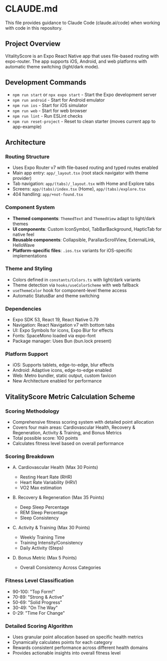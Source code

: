 # CLAUDE.md

This file provides guidance to Claude Code (claude.ai/code) when working with code in this repository.

## Project Overview

VitalityScore is an Expo React Native app that uses file-based routing with expo-router. The app supports iOS, Android, and web platforms with automatic theme switching (light/dark mode).

## Development Commands

- `npm run start` or `npx expo start` - Start the Expo development server
- `npm run android` - Start for Android emulator
- `npm run ios` - Start for iOS simulator  
- `npm run web` - Start for web browser
- `npm run lint` - Run ESLint checks
- `npm run reset-project` - Reset to clean starter (moves current app to app-example)

## Architecture

### Routing Structure
- Uses Expo Router v7 with file-based routing and typed routes enabled
- Main app entry: `app/_layout.tsx` (root stack navigator with theme provider)
- Tab navigation: `app/(tabs)/_layout.tsx` with Home and Explore tabs
- Screens: `app/(tabs)/index.tsx` (Home), `app/(tabs)/explore.tsx`
- 404 handling: `app/+not-found.tsx`

### Component System
- **Themed components**: `ThemedText` and `ThemedView` adapt to light/dark themes
- **UI components**: Custom IconSymbol, TabBarBackground, HapticTab for native feel
- **Reusable components**: Collapsible, ParallaxScrollView, ExternalLink, HelloWave
- **Platform-specific files**: `.ios.tsx` variants for iOS-specific implementations

### Theme and Styling
- Colors defined in `constants/Colors.ts` with light/dark variants
- Theme detection via `hooks/useColorScheme` with web fallback
- `useThemeColor` hook for component-level theme access
- Automatic StatusBar and theme switching

### Dependencies
- Expo SDK 53, React 19, React Native 0.79
- Navigation: React Navigation v7 with bottom tabs
- UI: Expo Symbols for icons, Expo Blur for effects
- Fonts: SpaceMono loaded via expo-font
- Package manager: Uses Bun (bun.lock present)

### Platform Support
- iOS: Supports tablets, edge-to-edge, blur effects
- Android: Adaptive icons, edge-to-edge enabled  
- Web: Metro bundler, static output, custom favicon
- New Architecture enabled for performance

## VitalityScore Metric Calculation Scheme

### Scoring Methodology
- Comprehensive fitness scoring system with detailed point allocation
- Covers four main areas: Cardiovascular Health, Recovery & Regeneration, Activity & Training, and Bonus Metrics
- Total possible score: 100 points
- Calculates fitness level based on overall performance

### Scoring Breakdown
- A. Cardiovascular Health (Max 30 Points)
  - Resting Heart Rate (RHR)
  - Heart Rate Variability (HRV)
  - VO2 Max estimation

- B. Recovery & Regeneration (Max 35 Points)
  - Deep Sleep Percentage
  - REM Sleep Percentage
  - Sleep Consistency

- C. Activity & Training (Max 30 Points)
  - Weekly Training Time
  - Training Intensity/Consistency
  - Daily Activity (Steps)

- D. Bonus Metric (Max 5 Points)
  - Overall Consistency Across Categories

### Fitness Level Classification
- 90-100: "Top Form!"
- 70-89: "Strong & Active"
- 50-69: "Solid Progress"
- 30-49: "On The Way"
- 0-29: "Time For Change"

### Detailed Scoring Algorithm
- Uses granular point allocation based on specific health metrics
- Dynamically calculates points for each category
- Rewards consistent performance across different health domains
- Provides actionable insights into overall fitness level